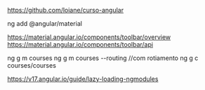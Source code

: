 https://github.com/loiane/curso-angular

ng add @angular/material

https://material.angular.io/components/toolbar/overview
https://material.angular.io/components/toolbar/api

ng g m courses
ng g m courses --routing //com rotiamento
ng g c courses/courses


https://v17.angular.io/guide/lazy-loading-ngmodules
